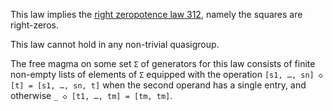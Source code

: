 This law implies the [right zeropotence law 312](https://teorth.github.io/equational_theories/implications/?312), namely the squares are right-zeros.

This law cannot hold in any non-trivial quasigroup.

The free magma on some set `Σ` of generators for this law consists of finite non-empty lists of elements of `Σ` equipped with the operation `[s1, …, sn] ◇ [t] = [s1, …, sn, t]` when the second operand has a single entry, and otherwise `_ ◇ [t1, …, tm] = [tm, tm]`.
